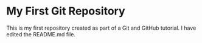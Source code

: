 # My First Git Repository

This is my first repository created as part of a Git and GitHub tutorial. I have edited the README.md file.
